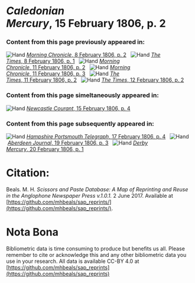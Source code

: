 # *Caledonian Mercury*, 15 February 1806, p. 2  
  
### Content from this page previously appeared in:  
![Hand](http://scissorsandpaste.net/wp-content/uploads/2017/06/smallhandpointer.png) [*Morning Chronicle*, 8 February 1806, p. 2](https://mhbeals.github.io/sap_html/Morning-Chronicle/Morning-Chronicle-8-February-1806-p-2)  
![Hand](http://scissorsandpaste.net/wp-content/uploads/2017/06/smallhandpointer.png) [*The Times*, 8 February 1806, p. 1](https://mhbeals.github.io/sap_html/The-Times/The-Times-8-February-1806-p-1)  
![Hand](http://scissorsandpaste.net/wp-content/uploads/2017/06/smallhandpointer.png) [*Morning Chronicle*, 11 February 1806, p. 2](https://mhbeals.github.io/sap_html/Morning-Chronicle/Morning-Chronicle-11-February-1806-p-2)  
![Hand](http://scissorsandpaste.net/wp-content/uploads/2017/06/smallhandpointer.png) [*Morning Chronicle*, 11 February 1806, p. 3](https://mhbeals.github.io/sap_html/Morning-Chronicle/Morning-Chronicle-11-February-1806-p-3)  
![Hand](http://scissorsandpaste.net/wp-content/uploads/2017/06/smallhandpointer.png) [*The Times*, 11 February 1806, p. 2](https://mhbeals.github.io/sap_html/The-Times/The-Times-11-February-1806-p-2)  
![Hand](http://scissorsandpaste.net/wp-content/uploads/2017/06/smallhandpointer.png) [*The Times*, 12 February 1806, p. 2](https://mhbeals.github.io/sap_html/The-Times/The-Times-12-February-1806-p-2)  
  
### Content from this page simeltaneously appeared in:  
![Hand](http://scissorsandpaste.net/wp-content/uploads/2017/06/smallhandpointer.png) [*Newcastle Courant*, 15 February 1806, p. 4](https://mhbeals.github.io/sap_html/Newcastle-Courant/Newcastle-Courant-15-February-1806-p-4)  
  
### Content from this page subsequently appeared in:  
![Hand](http://scissorsandpaste.net/wp-content/uploads/2017/06/smallhandpointer.png) [*Hampshire Portsmouth Telegraph*, 17 February 1806, p. 4](https://mhbeals.github.io/sap_html/Hampshire-Portsmouth-Telegraph/Hampshire-Portsmouth-Telegraph-17-February-1806-p-4)  
![Hand](http://scissorsandpaste.net/wp-content/uploads/2017/06/smallhandpointer.png) [*Aberdeen Journal*, 19 February 1806, p. 3](https://mhbeals.github.io/sap_html/Aberdeen-Journal/Aberdeen-Journal-19-February-1806-p-3)  
![Hand](http://scissorsandpaste.net/wp-content/uploads/2017/06/smallhandpointer.png) [*Derby Mercury*, 20 February 1806, p. 1](https://mhbeals.github.io/sap_html/Derby-Mercury/Derby-Mercury-20-February-1806-p-1)  


# Citation: 

Beals. M. H. *Scissors and Paste Database: A Map of Reprinting and Reuse in the Anglophone Newspaper Press v.1.0.1.* 2 June 2017. Available at [https://github.com/mhbeals/sap_reprints/](https://github.com/mhbeals/sap_reprints/). 

# Nota Bona

Bibliometric data is time consuming to produce but benefits us all. Please remember to cite or acknowledge this and any other bibliometric data you use in your research. All data is available CC-BY 4.0 at [https://github.com/mhbeals/sap_reprints](https://github.com/mhbeals/sap_reprints)